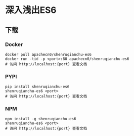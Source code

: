 # 深入浅出ES6

## 下载

### Docker

```
docker pull apachecn0/shenruqianchu-es6
docker run -tid -p <port>:80 apachecn0/shenruqianchu-es6
# 访问 http://localhost:{port} 查看文档
```

### PYPI

```
pip install shenruqianchu-es6
shenruqianchu-es6 <port>
# 访问 http://localhost:{port} 查看文档
```

### NPM

```
npm install -g shenruqianchu-es6
shenruqianchu-es6 <port>
# 访问 http://localhost:{port} 查看文档
```